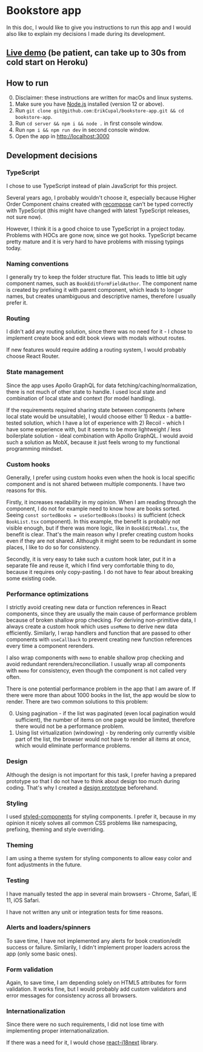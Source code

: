 # Bookstore app

In this doc, I would like to give you instructions to run this app and I would also like to explain my decisions I made during its development.

## [Live demo](https://erik-cupal-bookstore-app.herokuapp.com/) (be patient, can take up to 30s from cold start on Heroku)

## How to run

0. Disclaimer: these instructions are written for macOs and linux systems.
0. Make sure you have [Node.js](https://nodejs.org/en/) installed (version 12 or above).
0. Run `git clone git@github.com:ErikCupal/bookstore-app.git && cd bookstore-app`.
0. Run `cd server && npm i && node .` in first console window.
0. Run `npm i && npm run dev` in second console window.
0. Open the app in [http://localhost:3000](http://localhost:3000)

## Development decisions

### TypeScript

I chose to use TypeScript instead of plain JavaScript for this project.

Several years ago, I probably wouldn't choose it, especially because Higher Order Component chains created with [recompose](https://github.com/acdlite/recompose) can't be typed correctly with TypeScript (this might have changed with latest TypeScript releases, not sure now).

However, I think it is a good choice to use TypeScript in a project today. Problems with HOCs are gone now, since we got hooks. TypeScript became pretty mature and it is very hard to have problems with missing typings today.

### Naming conventions

I generally try to keep the folder structure flat. This leads to little bit ugly component names, such as `BookEditFormFieldAuthor`. The component name is created by prefixing it with parent component, which leads to longer names, but creates unambiguous and descriptive names, therefore I usually prefer it.


### Routing

I didn't add any routing solution, since there was no need for it - I chose to implement create book and edit book views with modals without routes.

If new features would require adding a routing system, I would probably choose React Router.

### State management

Since the app uses Apollo GraphQL for data fetching/caching/normalization, there is not much of other state to handle. I used local state and combination of local state and context (for model handling).

If the requirements required sharing state between components (where local state would be unsuitable), I would choose either 1) Redux - a battle-tested solution, which I have a lot of experience with 2) Recoil - which I have some experience with, but it seems to be more lightweight / less boilerplate solution - ideal combination with Apollo GraphQL. I would avoid such a solution as MobX, because it just feels wrong to my functional programming mindset.

### Custom hooks

Generally, I prefer using custom hooks even when the hook is local specific component and is not shared between multiple components. I have two reasons for this.

Firstly, it increases readability in my opinion. When I am reading through the component, I do not for example need to know how are books sorted. Seeing `const sortedBooks = useSortedBooks(books)` is sufficient (check `BookList.tsx` component). In this example, the benefit is probably not visible enough, but if there was more logic, like in `BookEditModal.tsx`, the benefit is clear. That's the main reason why I prefer creating custom hooks even if they are not shared. Although it might seem to be redundant in some places, I like to do so for consistency.

Secondly, it is very easy to take such a custom hook later, put it in a separate file and reuse it, which I find very comfortable thing to do, because it requires only copy-pasting. I do not have to fear about breaking some existing code.

### Performance optimizations

I strictly avoid creating new data or function references in React components, since they are usually the main cause of performance problem because of broken shallow prop checking. For deriving non-primitive data, I always create a custom hook which uses `useMemo` to derive new data efficiently. Similarly, I wrap handlers and function that are passed to other components with `useCallback` to prevent creating new function references every time a component rerenders.

I also wrap components with `memo` to enable shallow prop checking and avoid redundant rerenders/reconciliation. I usually wrap all components with `memo` for consistency, even though the component is not called very often.

There is one potential performance problem in the app that I am aware of. If there were more than about 1000 books in the list, the app would be slow to render. There are two common solutions to this problem:

0. Using pagination - if the list was paginated (even local pagination would sufficient), the number of items on one page would be limited, therefore there would not be a performance problem.
0. Using list virtualization (windowing) - by rendering only currently visible part of the list, the browser would not have to render all items at once, which would eliminate performance problems. 

### Design

Although the design is not important for this task, I prefer having a prepared prototype so that I do not have to think about design too much during coding. That's why I created a [design prototype](https://xd.adobe.com/view/1fe7e963-2acb-456d-8f56-36cd992ce727-4ab4/screen/99fbeb10-7dc3-42be-9dc7-f20f8fec2c6c/) beforehand.

### Styling

I used [styled-components](https://github.com/styled-components/styled-components) for styling components. I prefer it, because in my opinion it nicely solves all common CSS problems like namespacing, prefixing, theming and style overriding.

### Theming

I am using a theme system for styling components to allow easy color and font adjustments in the future.

### Testing

I have manually tested the app in several main browsers - Chrome, Safari, IE 11, iOS Safari.

I have not written any unit or integration tests for time reasons.

### Alerts and loaders/spinners

To save time, I have not implemented any alerts for book creation/edit success or failure. Similarily, I didn't implement proper loaders across the app (only some basic ones).

### Form validation

Again, to save time, I am depending solely on HTML5 attributes for form validation. It works fine, but I would probably add custom validators and error messages for consistency across all browsers.

### Internationalization

Since there were no such requirements, I did not lose time with implementing proper internationalization.

If there was a need for it, I would chose [react-i18next](https://github.com/i18next/react-i18next) library.

